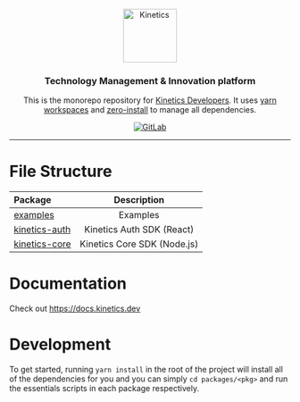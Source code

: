 <br />

<div align="center">
  <a href="https://www.kinetics.dev"><img src="https://kinetics.dev/favicon.svg" height="96" width="96" alt="Kinetics"></a>
  <h3>Technology Management & Innovation platform</h3>
  <p>This is the monorepo repository for <a href="https://www.kinetics.dev/developers">Kinetics Developers</a>. It uses <a href="https://yarnpkg.com/features/workspaces">yarn workspaces</a> and <a href="https://yarnpkg.com/features/zero-installs">zero-install</a> to manage all 
dependencies.</p>
  <div>
    <a alt="GitLab" href="https://kinetics-au.medium.com/"><img alt="GitLab" src="https://img.shields.io/badge/Medium-12100E?style=for-the-badge&logo=medium&logoColor=white"/></a>
  </div>
</div>

---

# File Structure

| Package                                  |         Description         |
| :--------------------------------------- | :-------------------------: |
| [examples](/examples)                    |          Examples           |
| [kinetics-auth](/packages/kinetics-auth) |  Kinetics Auth SDK (React)  |
| [kinetics-core](/packages/kinetics-core) | Kinetics Core SDK (Node.js) |

# Documentation
Check out https://docs.kinetics.dev

# Development
To get started, running `yarn install` in the root of the project will install all of the
dependencies for you and you can simply `cd packages/<pkg>` and run the essentials scripts in each package respectively.